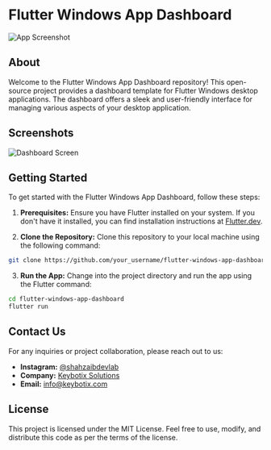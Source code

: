 # Flutter Windows App Dashboard

![App Screenshot](screenshot.png)

## About

Welcome to the Flutter Windows App Dashboard repository! This open-source project provides a dashboard template for Flutter Windows desktop applications. The dashboard offers a sleek and user-friendly interface for managing various aspects of your desktop application.

## Screenshots

![Dashboard Screen](screenshots/dashboard_screen.png)

## Getting Started

To get started with the Flutter Windows App Dashboard, follow these steps:

1. **Prerequisites:** Ensure you have Flutter installed on your system. If you don't have it installed, you can find installation instructions at [Flutter.dev](https://flutter.dev/docs/get-started/install).

2. **Clone the Repository:** Clone this repository to your local machine using the following command:

```bash
git clone https://github.com/your_username/flutter-windows-app-dashboard.git
```

3. **Run the App:** Change into the project directory and run the app using the Flutter command:

```bash
cd flutter-windows-app-dashboard
flutter run
```

## Contact Us

For any inquiries or project collaboration, please reach out to us:

- **Instagram:** [@shahzaibdevlab](https://www.instagram.com/shahzaibdevlab/)
- **Company:** [Keybotix Solutions](https://www.keybotix.com)
- **Email:** info@keybotix.com

## License

This project is licensed under the MIT License. Feel free to use, modify, and distribute this code as per the terms of the license.